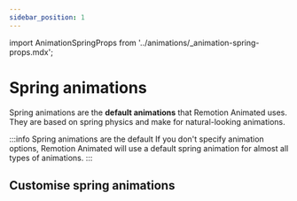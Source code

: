 ```yaml
---
sidebar_position: 1
---
```


import AnimationSpringProps from '../animations/\_animation-spring-props.mdx';

# Spring animations

Spring animations are the **default animations** that Remotion Animated uses. They are based on spring physics and make for natural-looking animations.

:::info Spring animations are the default
If you don't specify animation options, Remotion Animated will use a default spring animation for almost all types of animations.
:::

## Customise spring animations

<AnimationSpringProps />
